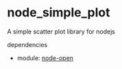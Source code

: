 # node_simple_plot
A simple scatter plot library for nodejs
<p>dependencies</p>
<ul>
    <li>module: <a href="https://github.com/jjrdn/node-open">node-open</a> </li>
</ul>